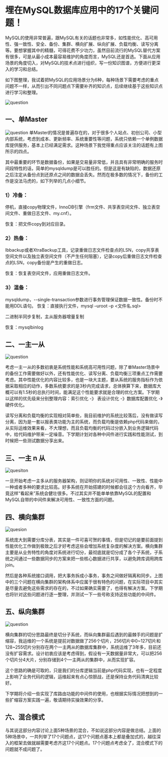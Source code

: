 # 埋在MySQL数据库应用中的17个关键问题！

MySQL的使用非常普遍，跟MySQL有关的话题也非常多，如性能优化、高可用性、强一致性、安全、备份、集群、横向扩展、纵向扩展、负载均衡、读写分离等。要想掌握其中的精髓，可得花费不少功力，虽然目前流行的MySQL替代方案有很多，可是从最小成本最容易维护的角度而言，MySQL还是首选。下面从应用场景的角度切入，对MySQL的技术点进行组织，写一份知识图谱，方便进行更深入的学习和总结。

如下图整理，我试着把MySQL的应用场景分为6种，每种场景下需要考虑的重点问题不一样，从而引出不同问题点下需要补齐的知识点，后续继续基于这些知识点进行学习和整理。

![question](./../img/mysql_q_1.png)
## 一、单Master
![question](./../img/mysql_q_2.png)
单Master的情况是普遍存在的，对于很多个人站点、初创公司、小型内部系统，考虑到成本、更新频率、系统重要性等问题，系统只依赖一个单例数据库提供服务，基本上已经满足需求。这种场景下我觉得重点应该关注的话题有上图所示的四点。

其中最重要的环节是数据备份，如果是交易量非常低，并且具有非常明确的服务时间段特性的话，简单的mysqldump是可以胜任的。但是这是有缺陷的，数据还原之后注定从备份点到还原点之间的数据会丢失。然而在极多数的情况下，备份的工作是没法马虎的，如下列举的几点小细节。

### 1）冷备：
停机，直接copy物理文件，InnoDB引擎（frm文件、共享表空间文件、独立表空间文件、重做日志文件、my.cnf）。

恢复：把文件copy到对应目录。

### 2）热备： 
Ibbackup或者XtraBackup工具，记录重做日志文件检查点的LSN，copy共享表空间文件以及独立表空间文件（不产生任何阻塞），记录copy后重做日志文件检查点的LSN，copy备份是产生的重做日志。

恢复：恢复表空间文件，应用重做日志文件。

### 3）温备：

mysqldump，--single-transaction参数进行事务管理保证数据一致性。备份时不能用DDL语句。 恢复：直接执行文件，mysql –uroot –p <文件名.sql>

二进制半同步复制，主从服务器增量复制

恢复：mysqlbinlog

## 二、一主一从

![question](./../img/mysql_q_3.png)

考虑一主一从的多数初衷是系统性能和系统高可用性问题，除了单Master场景中的备份工作需要做好以外，还有性能优化、读写分离、负载均衡三项重点工作需要考虑。其中性能优化的内容比较多，也是一块大主题，要从系统的服务指标作为依据采取相应的动作，多数系统要求的是3秒内完成请求，总体换算下来，数据库大概可以有1.5秒的总执行时间，能满足这个性能要求就是合理的优化方案。下学期以这样的优先级来分别整理内容：索引优化 -》 表设计优化 -》数据库配置优化 -》硬件优化。

读写分离和负载均衡的实现相对简单些，我目前维护的系统比较落后，没有做读写分离，因为是一套以报表类功能为主的系统，而负载均衡是依赖php代码来做的，从实际运维效果来看，不大理想，而且负载均衡的代码过分嵌入到业务逻辑代码中，给代码维护带来一定噪音。下学期计划对各种中间件进行实践和性能测试，到时候把一些测试数据分享出来。

##  三、一主 n 从

![quesiton](./../img/mysql_q_4.png)

一旦开始考虑一主多从的服务器架构，则证明你的系统对可用性、一致性、性能中一种或者多种的要求比较高。好多系统在开始搭建的时候都会往这个方向看齐，毕竟这样“看起来”系统会健壮很多。不过其实并不能单单依靠MySQL的配置和MySQL自带的中间件来解决可用性、一致性方面的问题。

## 四、横向集群

![quesion](./../img/mysql_q_5.png)

系统庞大到需要分库分表，其实是一件可喜可贺的事情，但是切记的是要前面提到性能优化工作做到极致之后才好考虑这些会增加系统复杂度的解决方案。横向集群主要是从业务特性的角度对系统进行切分，最彻底就是切分成了各个子系统，子系统之间通过一些数据同步的方案来把一些核心数据进行共享，以避免跨库调用跨库join。

然后是各种系统接口调用，把大事务拆成小事务，事务之间做好隔离和同步。上图中的三个问题在横向集群的架构体系中应属于很有特色的问题，在实际项目中其实是尽量去避免这些需求的存在的，不过如果确实需要了，也得有解决方案。下学期也将针对这些问题进行逐一整理，并测试一下一些号称支持这些功能的中间件。

## 五、纵向集群

![question](./../img/mysql_q_6.png)


横向集群的切分思路最终是切分子系统，而纵向集群最后遇到的最棘手的问题是扩缩容，我运维的一个系统是提前对数据做了256个切片，256切片中0~127切片和128~255切片分别存在两个一主两从的数据库集群中，系统运维了3年多，目前还没有扩容需求。设计初衷应该是考虑得到，假设有一天数据量非常大，可以把256个切片分4大片，分别存储到4个一主两从的集群中，从而实现扩容。

这个思路的确是可取的，只是我们的分库逻辑当前是php代码实现，也有一定程度上影响了业务代码的逻辑，运维起来有点心惊胆战，还是保持业务代码清爽比较好。

下学期将介绍一些实现了库路由功能的中间件的使用，也根据实际情况把想到的一些扩缩容方案实践一遍，敬请期待实操效果的分享。

## 六、混合模式

与其说这部分内容讨论上面5种场景的混合，不如说这部分内容是做总结。上面的5种场景中，一共列举了17个问题点，这17个问题点基本上都是叠加式的，越往深入的框架去做就越需要考虑齐这17个问题点。17个问题点考虑全了，混合模式下的问题就不成问题了。